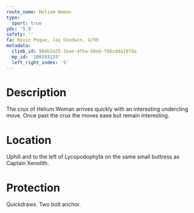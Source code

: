 ```yaml
---
route_name: Helium Woman
type:
  sport: true
yds: '5.9'
safety: ''
fa: Kevin Pogue, Jay Goodwin, 4/90
metadata:
  climb_id: 994b2a25-3eae-4fba-b8eb-f08cdda187da
  mp_id: '106193133'
  left_right_index: '5'
---
```

# Description
The crux of Helium Woman arrives quickly with an interesting undercling move. Once past the crux the moves ease but remain interesting.

# Location
Uphill and to the left of Lycopodophyta on the same small buttress as Captain Xenolith.

# Protection
Quickdraws. Two bolt anchor.
